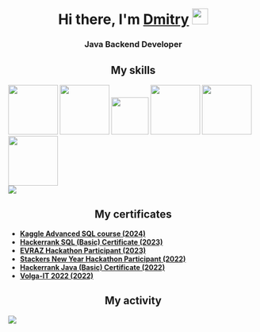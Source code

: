   <h1 align="center">Hi there, I'm <a href="#" target="_blank">Dmitry</a> 
  <img src="https://github.com/blackcater/blackcater/raw/main/images/Hi.gif" height="32"/></h1>
  <h3 align="center">Java Backend Developer</h3>
  <h2 align="center">My skills</h2>
  
<div display="inline-block">
  <img src= "https://user-images.githubusercontent.com/81825828/224803861-d9d90d3f-0ed5-46b1-aaa0-3dead9794513.png" height=100/>
  <img src = "https://user-images.githubusercontent.com/81825828/224806136-f264a89d-091a-4eb6-a1d5-79ae50bb7b2f.png" height=100/>
  <img src = "https://upload.wikimedia.org/wikipedia/commons/thumb/4/41/Hibernate_logo.svg/320px-Hibernate_logo.png" height=75/>
  <img src="https://user-images.githubusercontent.com/81825828/224809290-44efbe7f-a3c4-464a-8928-01bff618587a.png" height=100/>
  <img src="https://user-images.githubusercontent.com/81825828/224807003-88c126d5-f517-4345-a458-d719ed3b2c56.svg" height=100/>
  <img src="https://user-images.githubusercontent.com/81825828/224807936-118f4b4e-e014-46ed-9807-409db0298692.png" height=100/>
</div>
  <img src = "https://github-readme-stats.vercel.app/api/top-langs/?username=yeeeip"/>
  <h2 align="center">My certificates</h2>
<ul>
  <li><a href="https://drive.google.com/file/d/1qN-7C-QRaswAnbzR3knmaxEAH8t88UqL/view?usp=sharing"><b>Kaggle Advanced SQL course (2024)</b></a></li>
  <li><a href="https://www.hackerrank.com/certificates/b35c9b0de782"><b>Hackerrank SQL (Basic) Certificate (2023)</b></a></li>
  <li><a href="https://drive.google.com/file/d/1HWC5T9syMPyDnII29PFYsqgAjMy0dKcV/view?usp=sharing"><b>EVRAZ Hackathon Participant (2023)</b></a></li>
  <li><a href="https://drive.google.com/file/d/1zGXOe9DoYDKUaCpyX84-YyQTEF3Utz7d/view?usp=sharing"><b>Stackers New Year Hackathon Participant (2022)</b></a></li>
  <li><a href="https://www.hackerrank.com/certificates/7f9dabd9650b"><b>Hackerrank Java (Basic) Certificate (2022)</b></a></li>
  <li><a href="https://drive.google.com/file/d/1ppZiy9fw304orz9ixhfGRN1xN3y1XT55/view?usp=sharing"><b>Volga-IT 2022 (2022)</b></a></li>
</ul>
  <h2 align="center">My activity</h2>
  <img src="https://github-profile-trophy.vercel.app/?username=yeeeip&column=-1&theme=nord&no-bg=true&no-frame=true"/>
